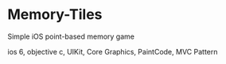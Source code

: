 Memory-Tiles
============
Simple iOS point-based memory game 

ios 6, objective c, UIKit, Core Graphics, PaintCode, MVC Pattern